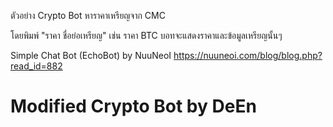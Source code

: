 ตัวอย่าง Crypto Bot  หาราคาเหรียญจาก  CMC

โดยพิมพ์  "ราคา ชื่อย่อเหรียญ"
เช่น  ราคา BTC
บอทจะแสดงราคาและข้อมูลเหรียญนั้นๆ






Simple Chat Bot (EchoBot) by NuuNeoI https://nuuneoi.com/blog/blog.php?read_id=882
# Modified Crypto Bot  by DeEn
 
